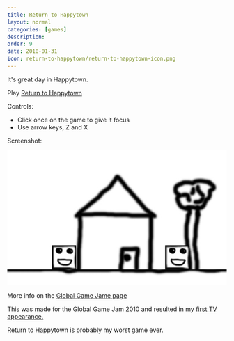 ```yaml
---
title: Return to Happytown
layout: normal
categories: [games]
description: 
order: 9
date: 2010-01-31
icon: return-to-happytown/return-to-happytown-icon.png
---
```


It's great day in Happytown.

Play [Return to Happytown](play/)

Controls:

* Click once on the game to give it focus
* Use arrow keys, Z and X

Screenshot:

![screenshot](return-to-happytown-screenshot.jpg)

More info on the [Global Game Jame page](http://archive.globalgamejam.org/2010/return-happytown)

This was made for the Global Game Jam 2010 and resulted in my [first TV appearance.](https://www.youtube.com/watch?v=2sZX9n0YC7w)

Return to Happytown is probably my worst game ever.

